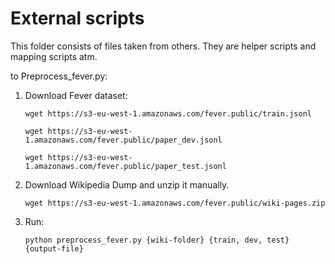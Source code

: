 # External scripts

This folder consists of files taken from others. They are helper scripts and mapping scripts atm.

to Preprocess_fever.py:
1. Download Fever dataset:

    `wget https://s3-eu-west-1.amazonaws.com/fever.public/train.jsonl`
    
    `wget https://s3-eu-west-1.amazonaws.com/fever.public/paper_dev.jsonl`

    `wget https://s3-eu-west-1.amazonaws.com/fever.public/paper_test.jsonl`

2. Download Wikipedia Dump and unzip it manually.

    `wget https://s3-eu-west-1.amazonaws.com/fever.public/wiki-pages.zip`

3. Run:

    `python preprocess_fever.py {wiki-folder} {train, dev, test} {output-file}`